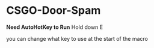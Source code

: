 # CSGO-Door-Spam
**Need AutoHotKey to Run**
Hold down E

you can change what key to use at the start of the macro
